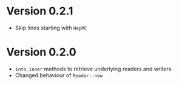 # Version 0.2.1

- Skip lines starting with `HepMC`

# Version 0.2.0

- `into_inner` methods to retrieve underlying readers and writers.
- Changed behaviour of `Reader::new`

